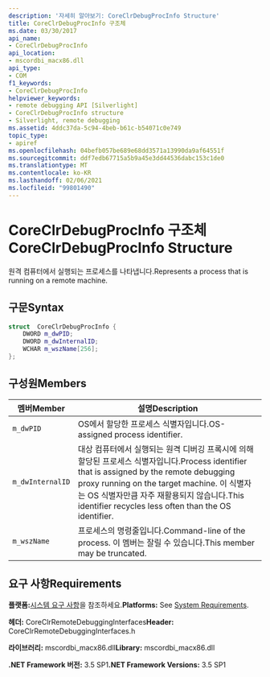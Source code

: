 ```yaml
---
description: '자세히 알아보기: CoreClrDebugProcInfo Structure'
title: CoreClrDebugProcInfo 구조체
ms.date: 03/30/2017
api_name:
- CoreClrDebugProcInfo
api_location:
- mscordbi_macx86.dll
api_type:
- COM
f1_keywords:
- CoreClrDebugProcInfo
helpviewer_keywords:
- remote debugging API [Silverlight]
- CoreClrDebugProcInfo structure
- Silverlight, remote debugging
ms.assetid: 4ddc37da-5c94-4beb-b61c-b54071c0e749
topic_type:
- apiref
ms.openlocfilehash: 04befb057be689e68dd3571a13990da9af64551f
ms.sourcegitcommit: ddf7edb67715a5b9a45e3dd44536dabc153c1de0
ms.translationtype: MT
ms.contentlocale: ko-KR
ms.lasthandoff: 02/06/2021
ms.locfileid: "99801490"
---
```

# <a name="coreclrdebugprocinfo-structure"></a><span data-ttu-id="70bda-103">CoreClrDebugProcInfo 구조체</span><span class="sxs-lookup"><span data-stu-id="70bda-103">CoreClrDebugProcInfo Structure</span></span>

<span data-ttu-id="70bda-104">원격 컴퓨터에서 실행되는 프로세스를 나타냅니다.</span><span class="sxs-lookup"><span data-stu-id="70bda-104">Represents a process that is running on a remote machine.</span></span>  
  
## <a name="syntax"></a><span data-ttu-id="70bda-105">구문</span><span class="sxs-lookup"><span data-stu-id="70bda-105">Syntax</span></span>  
  
```cpp  
struct  CoreClrDebugProcInfo {  
    DWORD m_dwPID;  
    DWORD m_dwInternalID;  
    WCHAR m_wszName[256];  
};  
```  
  
## <a name="members"></a><span data-ttu-id="70bda-106">구성원</span><span class="sxs-lookup"><span data-stu-id="70bda-106">Members</span></span>  
  
|<span data-ttu-id="70bda-107">멤버</span><span class="sxs-lookup"><span data-stu-id="70bda-107">Member</span></span>|<span data-ttu-id="70bda-108">설명</span><span class="sxs-lookup"><span data-stu-id="70bda-108">Description</span></span>|  
|------------|-----------------|  
|`m_dwPID`|<span data-ttu-id="70bda-109">OS에서 할당한 프로세스 식별자입니다.</span><span class="sxs-lookup"><span data-stu-id="70bda-109">OS-assigned process identifier.</span></span>|  
|`m_dwInternalID`|<span data-ttu-id="70bda-110">대상 컴퓨터에서 실행되는 원격 디버깅 프록시에 의해 할당된 프로세스 식별자입니다.</span><span class="sxs-lookup"><span data-stu-id="70bda-110">Process identifier that is assigned by the remote debugging proxy running on the target machine.</span></span> <span data-ttu-id="70bda-111">이 식별자는 OS 식별자만큼 자주 재활용되지 않습니다.</span><span class="sxs-lookup"><span data-stu-id="70bda-111">This identifier recycles less often than the OS identifier.</span></span>|  
|`m_wszName`|<span data-ttu-id="70bda-112">프로세스의 명령줄입니다.</span><span class="sxs-lookup"><span data-stu-id="70bda-112">Command-line of the process.</span></span> <span data-ttu-id="70bda-113">이 멤버는 잘릴 수 있습니다.</span><span class="sxs-lookup"><span data-stu-id="70bda-113">This member may be truncated.</span></span>|  
  
## <a name="requirements"></a><span data-ttu-id="70bda-114">요구 사항</span><span class="sxs-lookup"><span data-stu-id="70bda-114">Requirements</span></span>  

 <span data-ttu-id="70bda-115">**플랫폼:**[시스템 요구 사항](../../get-started/system-requirements.md)을 참조하세요.</span><span class="sxs-lookup"><span data-stu-id="70bda-115">**Platforms:** See [System Requirements](../../get-started/system-requirements.md).</span></span>  
  
 <span data-ttu-id="70bda-116">**헤더:** CoreClrRemoteDebuggingInterfaces</span><span class="sxs-lookup"><span data-stu-id="70bda-116">**Header:** CoreClrRemoteDebuggingInterfaces.h</span></span>  
  
 <span data-ttu-id="70bda-117">**라이브러리:** mscordbi_macx86.dll</span><span class="sxs-lookup"><span data-stu-id="70bda-117">**Library:** mscordbi_macx86.dll</span></span>  
  
 <span data-ttu-id="70bda-118">**.NET Framework 버전:** 3.5 SP1</span><span class="sxs-lookup"><span data-stu-id="70bda-118">**.NET Framework Versions:** 3.5 SP1</span></span>
